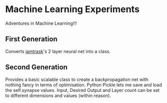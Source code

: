 # Machine Learning Experiments
Adventures in Machine Learning!!!
## First Generation
Converts [iamtrask](http://iamtrask.github.io/)'s 2 layer neural net into a class.
## Second Generation
Provides a basic scalable class to create a backpropagation net with nothing fancy in terms of optimisation. Python Pickle lets me save and load the self.synapse values. Input, Desired Output and Layer count can be set to different dimensions and values (within reason).
